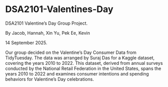 # DSA2101-Valentines-Day
DSA2101 Valentine’s Day Group Project.

By Jacob, Hannah, Xin Yu, Pek Ee, Kevin 

14 September 2025.

Our group decided on the Valentine’s Day Consumer Data from TidyTuesday. The data was arranged by Suraj Das for a Kaggle dataset, covering the years 2010 to 2022. This dataset, derived from annual surveys conducted by the National Retail Federation in the United States, spans the years 2010 to 2022 and examines consumer intentions and spending behaviors for Valentine’s Day celebrations.
